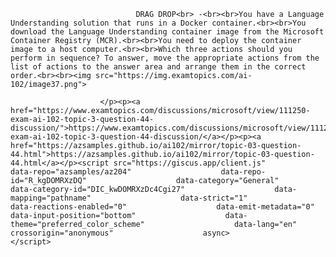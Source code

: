 <p class="card-text">
							
								DRAG DROP<br> -<br><br>You have a Language Understanding solution that runs in a Docker container.<br><br>You download the Language Understanding container image from the Microsoft Container Registry (MCR).<br><br>You need to deploy the container image to a host computer.<br><br>Which three actions should you perform in sequence? To answer, move the appropriate actions from the list of actions to the answer area and arrange them in the correct order.<br><br><img src="https://img.examtopics.com/ai-102/image37.png">
							
						</p><p><a href="https://www.examtopics.com/discussions/microsoft/view/111250-exam-ai-102-topic-3-question-44-discussion/">https://www.examtopics.com/discussions/microsoft/view/111250-exam-ai-102-topic-3-question-44-discussion/</a></p><p><a href="https://azsamples.github.io/ai102/mirror/topic-03-question-44.html">https://azsamples.github.io/ai102/mirror/topic-03-question-44.html</a></p><script src="https://giscus.app/client.js"                    data-repo="azsamples/az204"                    data-repo-id="R_kgDOMRXzDQ"                    data-category="General"                    data-category-id="DIC_kwDOMRXzDc4Cgi27"                    data-mapping="pathname"                    data-strict="1"                    data-reactions-enabled="0"                    data-emit-metadata="0"                    data-input-position="bottom"                    data-theme="preferred_color_scheme"                    data-lang="en"                    crossorigin="anonymous"                    async>                    </script>